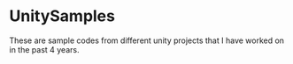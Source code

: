 # UnitySamples
These are sample codes from different unity projects that I have worked on in the past 4 years. 
